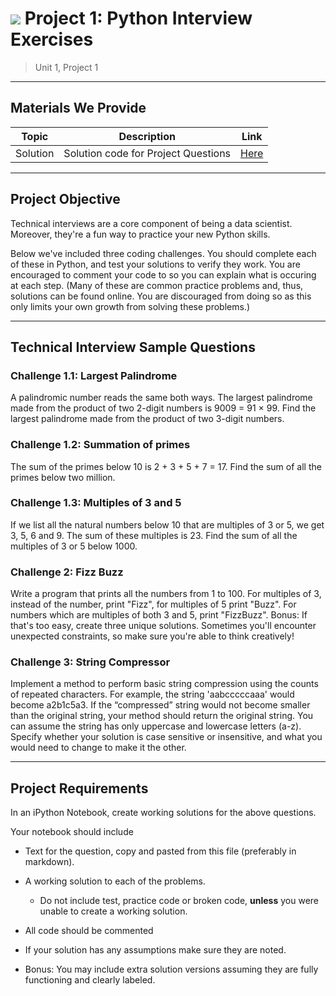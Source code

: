 # ![](https://ga-dash.s3.amazonaws.com/production/assets/logo-9f88ae6c9c3871690e33280fcf557f33.png) Project 1: Python Interview Exercises

> Unit 1, Project 1

---

## Materials We Provide

| Topic | Description | Link |
| --- | --- | --- |
| Solution  | Solution code for Project Questions | [Here](./Solution-Code/Project-1-CC-Solutions.ipynb) |

---

## Project Objective

Technical interviews are a core component of being a data scientist. Moreover, they're a fun way to practice your new Python skills.

Below we've included three coding challenges. You should complete each of these in Python, and test your solutions to verify they work. You are encouraged to comment your code to so you can explain what is occuring at each step. (Many of these are common practice problems and, thus, solutions can be found online. You are discouraged from doing so as this only limits your own growth from solving these problems.)

---

## Technical Interview Sample Questions

### Challenge 1.1: Largest Palindrome
A palindromic number reads the same both ways. The largest palindrome made from the product of two 2-digit numbers is 9009 = 91 × 99. Find the largest palindrome made from the product of two 3-digit numbers.

### Challenge 1.2: Summation of primes
The sum of the primes below 10 is 2 + 3 + 5 + 7 = 17. Find the sum of all the primes below two million.

### Challenge 1.3: Multiples of 3 and 5
If we list all the natural numbers below 10 that are multiples of 3 or 5, we get 3, 5, 6 and 9. The sum of these multiples is 23. Find the sum of all the multiples of 3 or 5 below 1000.

### Challenge 2: Fizz Buzz
Write a program that prints all the numbers from 1 to 100. For multiples of 3, instead of the number, print "Fizz", for multiples of 5 print "Buzz". For numbers which are multiples of both 3 and 5, print "FizzBuzz". Bonus: If that's too easy, create three unique solutions. Sometimes you'll encounter unexpected constraints, so make sure you're able to think creatively!


### Challenge 3: String Compressor
Implement a method to perform basic string compression using the counts of repeated characters. For example, the string 'aabcccccaaa' would become a2b1c5a3. If the “compressed” string would not become smaller than the original string, your method should return the original string. You can assume the string has only uppercase and lowercase letters (a-z). Specify whether your solution is case sensitive or insensitive, and what you would need to change to make it the other.

---

## Project Requirements

In an iPython Notebook, create working solutions for the above questions.

Your notebook should include
- Text for the question, copy and pasted from this file (preferably in markdown).
- A working solution to each of the problems.
  - Do not include test, practice code or broken code, **unless** you were unable to create a working solution.
- All code should be commented
- If your solution has any assumptions make sure they are noted.

- Bonus: You may include extra solution versions assuming they are fully functioning and clearly labeled. 
